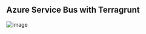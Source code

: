 ## Azure Service Bus with Terragrunt
![image](https://github.com/rb-cloud-guru/AzureServiceBus/assets/17112592/3b82d6ab-5b20-41f3-92f6-074071fb71a4)
